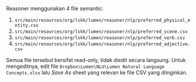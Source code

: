 Reasoner menggunakan 4 file semantic:

1. `src/main/resources/org/lskk/lumen/reasoner/nlp/preferred_physical_entity.csv`
2. `src/main/resources/org/lskk/lumen/reasoner/nlp/preferred_scene.csv`
3. `src/main/resources/org/lskk/lumen/reasoner/nlp/preferred_verb.csv`
4. `src/main/resources/org/lskk/lumen/reasoner/nlp/preferred_adjective.csv`

Semua file tersebut bersifat read-only, tidak diedit secara langsung.
Untuk mengeditnya, edit file `Dropbox\Lumen\NLU\Lumen Natural Language Concepts.xlsx`
lalu _Save As_ sheet yang relevan ke file CSV yang diinginkan. 

